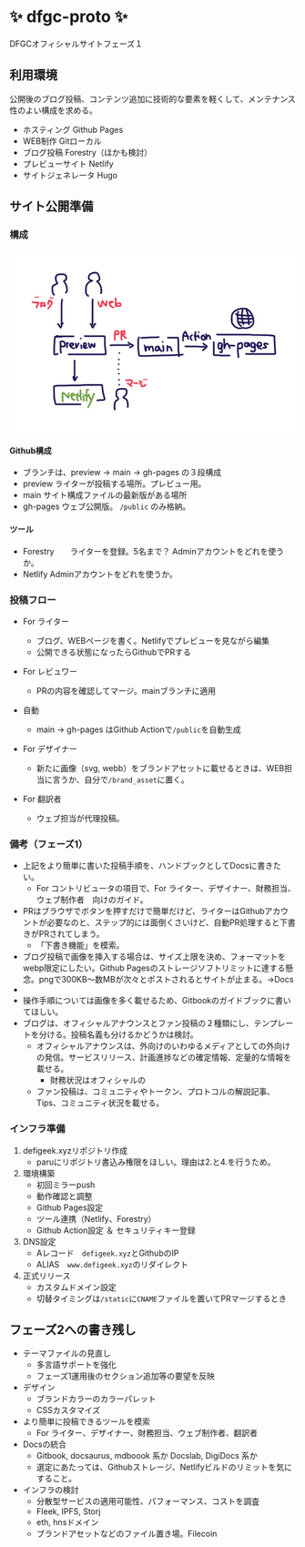 # ✨ dfgc-proto ✨

DFGCオフィシャルサイトフェーズ１

## 利用環境

公開後のブログ投稿、コンテンツ追加に技術的な要素を軽くして、メンテナンス性のよい構成を求める。

- ホスティング  Github Pages
- WEB制作    Gitローカル
- ブログ投稿    Forestry（ほかも検討）
- プレビューサイト    Netlify
- サイトジェネレータ    Hugo

## サイト公開準備

### 構成

![](/static/images/publish-flow-chart.webp)

#### Github構成
- ブランチは、preview → main → gh-pages の３段構成
- preview   ライターが投稿する場所。プレビュー用。
- main  サイト構成ファイルの最新版がある場所
- gh-pages  ウェブ公開版。 `/public` のみ格納。

#### ツール
- Forestry　　ライターを登録。5名まで？ Adminアカウントをどれを使うか。
- Netlify   Adminアカウントをどれを使うか。

###  投稿フロー

- For ライター
    - ブログ、WEBページを書く。Netlifyでプレビューを見ながら編集
    - 公開できる状態になったらGithubでPRする
- For レビュワー
    - PRの内容を確認してマージ。mainブランチに適用
- 自動
    - main → gh-pages はGithub Actionで`/public`を自動生成

- For デザイナー
    - 新たに画像（svg, webb）をブランドアセットに載せるときは、WEB担当に言うか、自分で`/brand_asset`に置く。
- For 翻訳者
    - ウェブ担当が代理投稿。

### 備考（フェーズ1）
- 上記をより簡単に書いた投稿手順を、ハンドブックとしてDocsに書きたい。
    - For コントリビュータの項目で、For ライター、デザイナー、財務担当、ウェブ制作者　向けのガイド。
- PRはブラウザでボタンを押すだけで簡単だけど、ライターはGithubアカウントが必要なのと、ステップ的には面倒くさいけど、自動PR処理すると下書きがPRされてしまう。
    - 「下書き機能」を模索。
- ブログ投稿で画像を挿入する場合は、サイズ上限を決め、フォーマットをwebp限定にしたい。Github Pagesのストレージソフトリミットに達する懸念。pngで300KB〜数MBが次々とポストされるとサイトが止まる。→Docs
- 
- 操作手順については画像を多く載せるため、Gitbookのガイドブックに書いてほしい。
- ブログは、オフィシャルアナウンスとファン投稿の２種類にし、テンプレートを分ける。投稿名義も分けるかどうかは検討。
    - オフィシャルアナウンスは、外向けのいわゆるメディアとしての外向けの発信。サービスリリース、計画進捗などの確定情報、定量的な情報を載せる。
        - 財務状況はオフィシャルの
    - ファン投稿は、コミュニティやトークン、プロトコルの解説記事、Tips、コミュニティ状況を載せる。

### インフラ準備

1. defigeek.xyzリポジトリ作成
    - paruにリポジトリ書込み権限をほしい。理由は2.と4.を行うため。
2. 環境構築
    - 初回ミラーpush
    - 動作確認と調整
    - Github Pages設定
    - ツール連携（Netlify、Forestry）
    - Github Action設定 ＆ セキュリティキー登録
3. DNS設定
    - Aレコード　`defigeek.xyz`とGithubのIP
    - ALIAS　`www.defigeek.xyz`のリダイレクト
4. 正式リリース
    - カスタムドメイン設定
    - 切替タイミングは`/static`に`CNAME`ファイルを置いてPRマージするとき


## フェーズ2への書き残し
- テーマファイルの見直し
    - 多言語サポートを強化
    - フェーズ1運用後のセクション追加等の要望を反映
- デザイン
    - ブランドカラーのカラーパレット
    - CSSカスタマイズ
- より簡単に投稿できるツールを模索
    - For ライター、デザイナー、財務担当、ウェブ制作者、翻訳者
- Docsの統合
    - Gitbook, docsaurus, mdboook 系か Docslab, DigiDocs 系か
    - 選定にあたっては、Githubストレージ、Netlifyビルドのリミットを気にすること。
- インフラの検討
    - 分散型サービスの適用可能性、パフォーマンス、コストを調査
    - Fleek, IPFS, Storj
    - eth, hnsドメイン
    - ブランドアセットなどのファイル置き場。Filecoin

